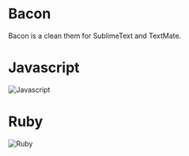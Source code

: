 # Bacon
Bacon is a clean them for SublimeText and TextMate.

# Javascript
![Javascript](https://img.skitch.com/20120721-miset5bum9r3hcydycbik6n94g.jpg)

# Ruby
![Ruby](https://img.skitch.com/20120721-p6irgr674stpfatrjpe23s466s.jpg)
